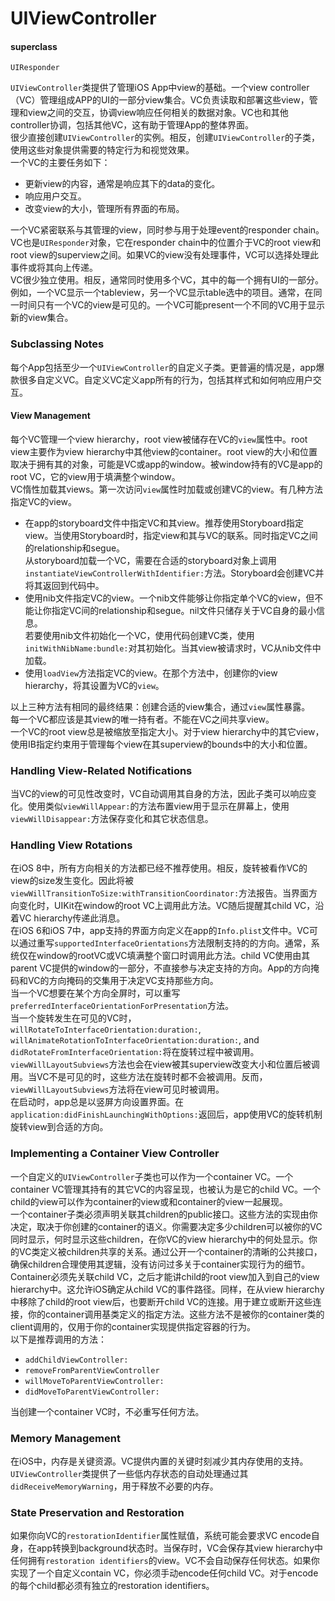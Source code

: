 # UIViewController
#### superclass
`UIResponder`


`UIViewController`类提供了管理iOS App中view的基础。一个view controller（VC）管理组成APP的UI的一部分view集合。VC负责读取和部署这些view，管理和view之间的交互，协调view响应任何相关的数据对象。VC也和其他controller协调，包括其他VC，这有助于管理App的整体界面。  
很少直接创建`UIViewController`的实例。相反，创建`UIViewController`的子类，使用这些对象提供需要的特定行为和视觉效果。  
一个VC的主要任务如下：

* 更新view的内容，通常是响应其下的data的变化。
* 响应用户交互。
* 改变view的大小，管理所有界面的布局。

一个VC紧密联系与其管理的view，同时参与用于处理event的responder chain。VC也是`UIResponder`对象，它在responder chain中的位置介于VC的root view和root view的superview之间。如果VC的view没有处理事件，VC可以选择处理此事件或将其向上传递。  
VC很少独立使用。相反，通常同时使用多个VC，其中的每一个拥有UI的一部分。例如，一个VC显示一个tableview，另一个VC显示table选中的项目。通常，在同一时间只有一个VC的view是可见的。一个VC可能present一个不同的VC用于显示新的view集合。

### Subclassing Notes
每个App包括至少一个`UIViewController`的自定义子类。更普遍的情况是，app爆款很多自定义VC。自定义VC定义app所有的行为，包括其样式和如何响应用户交互。
#### View Management
每个VC管理一个view hierarchy，root view被储存在VC的`view`属性中。root view主要作为view hierarchy中其他view的container。root view的大小和位置取决于拥有其的对象，可能是VC或app的window。被window持有的VC是app的root VC，它的view用于填满整个window。  
VC惰性加载其views。第一次访问`view`属性时加载或创建VC的view。有几种方法指定VC的view。

* 在app的storyboard文件中指定VC和其view。推荐使用Storyboard指定view。当使用Storyboard时，指定view和其与VC的联系。同时指定VC之间的relationship和segue。  
从storyboard加载一个VC，需要在合适的storyboard对象上调用  `instantiateViewControllerWithIdentifier:`方法。Storyboard会创建VC并将其返回到代码中。
* 使用nib文件指定VC的view。一个nib文件能够让你指定单个VC的view，但不能让你指定VC间的relationship和segue。nil文件只储存关于VC自身的最小信息。  
若要使用nib文件初始化一个VC，使用代码创建VC类，使用`initWithNibName:bundle:`对其初始化。当其view被请求时，VC从nib文件中加载。
* 使用`loadView`方法指定VC的view。在那个方法中，创建你的view hierarchy，将其设置为VC的`view`。

以上三种方法有相同的最终结果：创建合适的view集合，通过`view`属性暴露。  
每一个VC都应该是其view的唯一持有者。不能在VC之间共享view。  
一个VC的root view总是被缩放至指定大小。对于view hierarchy中的其它view，使用IB指定约束用于管理每个view在其superview的bounds中的大小和位置。  

### Handling View-Related Notifications
当VC的view的可见性改变时，VC自动调用其自身的方法，因此子类可以响应变化。使用类似`viewWillAppear:`的方法布置view用于显示在屏幕上，使用`viewWillDisappear:`方法保存变化和其它状态信息。

### Handling View Rotations
在iOS 8中，所有方向相关的方法都已经不推荐使用。相反，旋转被看作VC的view的size发生变化。因此将被`viewWillTransitionToSize:withTransitionCoordinator:`方法报告。当界面方向变化时，UIKit在window的root VC上调用此方法。VC随后提醒其child VC，沿着VC hierarchy传递此消息。  
在iOS 6和iOS 7中，app支持的界面方向定义在app的`Info.plist`文件中。VC可以通过重写`supportedInterfaceOrientations`方法限制支持的的方向。通常，系统仅在window的rootVC或VC填满整个窗口时调用此方法。child VC使用由其parent VC提供的window的一部分，不直接参与决定支持的方向。App的方向掩码和VC的方向掩码的交集用于决定VC支持那些方向。  
当一个VC想要在某个方向全屏时，可以重写`preferredInterfaceOrientationForPresentation`方法。  
当一个旋转发生在可见的VC时，`willRotateToInterfaceOrientation:duration:`, `willAnimateRotationToInterfaceOrientation:duration:`, and `didRotateFromInterfaceOrientation:`将在旋转过程中被调用。`viewWillLayoutSubviews`方法也会在view被其superview改变大小和位置后被调用。当VC不是可见的时，这些方法在旋转时都不会被调用。反而，`viewWillLayoutSubviews`方法将在view可见时被调用。  
在启动时，app总是以竖屏方向设置界面。在`application:didFinishLaunchingWithOptions:`返回后，app使用VC的旋转机制旋转view到合适的方向。  

### Implementing a Container View Controller
一个自定义的`UIViewController`子类也可以作为一个container VC。一个container VC管理其持有的其它VC的内容呈现，也被认为是它的child VC。一个child的view可以作为container的view或和container的view一起展现。  
一个container子类必须声明关联其children的public接口。这些方法的实现由你决定，取决于你创建的container的语义。你需要决定多少children可以被你的VC同时显示，何时显示这些children，在你VC的view hierarchy中的何处显示。你的VC类定义被children共享的关系。通过公开一个container的清晰的公共接口，确保children合理使用其逻辑，没有访问过多关于container实现行为的细节。  
Container必须先关联child VC，之后才能讲child的root view加入到自己的view hierarchy中。这允许iOS确定从child VC的事件路径。同样，在从view hierarchy中移除了child的root view后，也要断开child VC的连接。用于建立或断开这些连接，你的container调用基类定义的指定方法。这些方法不是被你的container类的client调用的，仅用于你的container实现提供指定容器的行为。  
以下是推荐调用的方法：

* `addChildViewController:`
* `removeFromParentViewController`
* `willMoveToParentViewController:`
* `didMoveToParentViewController:`

当创建一个container VC时，不必重写任何方法。

### Memory Management
在iOS中，内存是关键资源。VC提供内置的关键时刻减少其内存使用的支持。`UIViewController`类提供了一些低内存状态的自动处理通过其`didReceiveMemoryWarning`，用于释放不必要的内存。  

### State Preservation and Restoration
如果你向VC的`restorationIdentifier`属性赋值，系统可能会要求VC encode自身，在app转换到background状态时。当保存时，VC会保存其view hierarchy中任何拥有`restoration identifiers`的view。VC不会自动保存任何状态。如果你实现了一个自定义contain VC，你必须手动encode任何child VC。对于encode的每个child都必须有独立的restoration identifiers。


